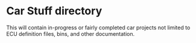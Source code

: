 # Car Stuff directory

This will contain in-progress or fairly completed car projects not limited to ECU definition files, bins, and other documentation.